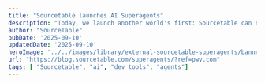 ```yaml
---
title: "Sourcetable launches AI Superagents"
description: "Today, we launch another world's first: Sourcetable can now connect to any database, API, MCP server, or 3rd party application on the Internet, all using natural language and AI. We call this feature Superagents, because they are AI systems that think, plan and orchestrate other AI tools and agents to."
author: "SourceTable"
pubDate: '2025-09-10'
updatedDate: '2025-09-10'
heroImage: '../../images/library/external-sourcetable-superagents/banner_16_9-1.png'
url: "https://blog.sourcetable.com/superagents/?ref=pwv.com"
tags: [ "Sourcetable", "ai", "dev tools", "agents"]
---
```

